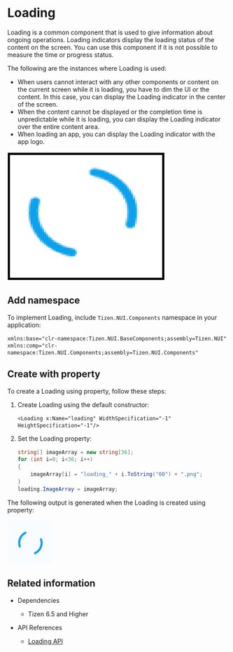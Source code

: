 # Loading

Loading is a common component that is used to give information about ongoing operations.
Loading indicators display the loading status of the content on the screen. You can use this component if it is not possible to measure the time or progress status. 

The following are the instances where Loading is used:

- When users cannot interact with any other components or content on the current screen while it is loading, you have to dim the UI or the content. In this case, you can display the Loading indicator in the center of the screen.
- When the content cannot be displayed or the completion time is unpredictable while it is loading, you can display the Loading indicator over the entire content area.
- When loading an app, you can display the Loading indicator with the app logo.

![Loading](./media/loading.png)

## Add namespace
To implement Loading, include `Tizen.NUI.Components` namespace in your application:

```xaml
xmlns:base="clr-namespace:Tizen.NUI.BaseComponents;assembly=Tizen.NUI"
xmlns:comp="clr-namespace:Tizen.NUI.Components;assembly=Tizen.NUI.Components"
```

## Create with property

To create a Loading using property, follow these steps:

1. Create Loading using the default constructor:

    ```xaml
    <Loading x:Name="loading" WidthSpecification="-1" HeightSpecification="-1"/>
    ```

2. Set the Loading property:

    ```csharp
    string[] imageArray = new string[36];
    for (int i=0; i<36; i++)
    {
        imageArray[i] = "loading_" + i.ToString("00") + ".png";
    }
    loading.ImageArray = imageArray;
    ```

The following output is generated when the Loading is created using property:

![Loading](./media/loading.gif)

## Related information

- Dependencies
  -   Tizen 6.5 and Higher 

- API References
  - [Loading API](/application/dotnet/api/TizenFX/latest/api/Tizen.NUI.Components.Loading.html)
